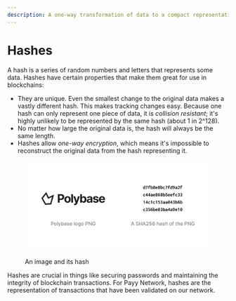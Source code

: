 ```yaml
---
description: A one-way transformation of data to a compact representation.
---
```


# Hashes

A hash is a series of random numbers and letters that represents some data. Hashes have certain properties that make them great for use in blockchains:

* They are unique. Even the smallest change to the original data makes a vastly different hash. This makes tracking changes easy. Because one hash can only represent one piece of data, it is _collision resistant_; it's highly unlikely to be represented by the same hash (about 1 in 2^128).
* No matter how large the original data is, the hash will always be the same length.
* Hashes allow _one-way encryption_, which means it's impossible to reconstruct the original data from the hash representing it.

<figure><img src="../.gitbook/assets/Frame 2.png" alt=""><figcaption><p>An image and its hash</p></figcaption></figure>

Hashes are crucial in things like securing passwords and maintaining the integrity of blockchain transactions. For Payy Network, hashes are the representation of transactions that have been validated on our network.
